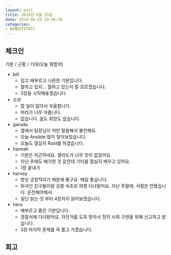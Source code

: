 ```yaml
---
layout: post
title: 2019년 6월 25일
date: 2019-06-25 19:58:50
categories:
- NAND2TETRIS
---
```


## 체크인

기분 / 근황 / 기대(오늘 뭐할까)

* bill
  * 덥고 배부르고 나른한 기분입니다.
  * 뭘하고 있지... 뭘하고 있는지 잘 모르겠습니다.
  * 3장을 시작해놓겠습니다.
* 소보
  * 할 일이 많아서 우울합니다.
  * 머리가 너무 아픕니다.
  * 없습니다. 꿈도 희망도 없습니다.
* garuda
  * 옆에서 팀장님이 저런 말씀해서 불안해요.
  * 오늘 Ansible 많이 찾아보았습니다.
  * 오늘도 열심히 Rust를 하겠습니다.
* hannah
  * 기분은 피곤하네요. 샐러드가 너무 맛이 없었어요.
  * 지난 주에도 얘기한 것 같은데 기타를 열심히 배우고 있어요.
  * 1장 끝내기
* harvey
  * 항상 긍정적이기 때문에 좋구요. 매일 좋습니다.
  * 외국인 친구들이랑 강릉 속초로 여행 다녀왔어요. 지난 주말에. 서핑은 안했습니다. 운전해야해서.
  * 일단 읽는 것 부터 4장까지 읽어보겠습니다.
* haru
  * 배부르고 졸린 기분입니다.
  * 경찰서에 다녀왔어요. 자전거를 도둑 맞아서 정의 사회 구현을 위해 신고하고 왔습니다.
  * 3장 마지막 문제를 꼭 풀고 가겠습니다.

## 회고
